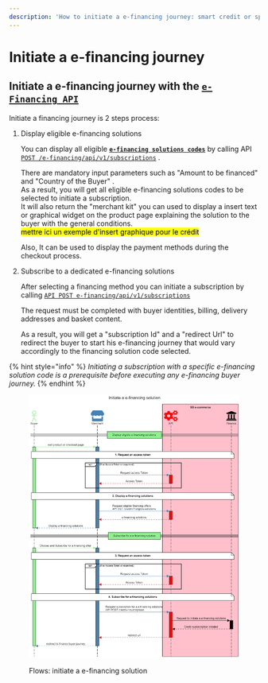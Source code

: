 ```yaml
---
description: 'How to initiate a e-financing journey: smart credit or split payment'
---
```


# Initiate a e-financing journey

## Initiate a e-financing journey with the [`e-Financing API`](../../api-reference/credit-api.md)&#x20;

Initiate a financing journey is 2 steps process:

1.  Display eligible e-financing solutions

    You can display all eligible [**`e-financing solutions codes`**](./#e-financing-solution-codes) by calling API [`POST /e-financing/api/v1/subscriptions`](../../api-reference/credit-api.md#subscriptions) .&#x20;

    There are mandatory input parameters such as "Amount to be financed" and "Country of the Buyer" . \
    As a result, you will get all eligible e-financing solutions codes to be selected to initiate a subscription.\
    It will also return the "merchant kit" you can used to display a insert text or graphical widget on the product page explaining the solution to the buyer with the general conditions.\
    <mark style="background-color:yellow;">mettre ici un exemple d'insert graphique pour le crédit</mark>

    Also, It can be used to display the  payment methods during the checkout process.
2.  Subscribe to a dedicated e-financing solutions

    After selecting a financing method you can initiate a subscription by calling [`API POST e-financing/api/v1/subscriptions`](../../api-reference/credit-api.md#subscriptions-1) &#x20;

    The request must be completed with buyer identities, billing, delivery addresses and basket content.&#x20;

    As a result, you will get a "subscription Id" and a "redirect Url" to redirect the buyer to start his e-financing journey that would vary accordingly to the financing solution code selected.

{% hint style="info" %}
_Initiating a subscription with a specific e-financing solution code is a prerequisite before executing any e-financing buyer journey._ &#x20;
{% endhint %}

<figure><img src="../../.gitbook/assets/github - initiate e-financing solution.png" alt=""><figcaption><p>Flows: initiate a e-financing solution</p></figcaption></figure>
